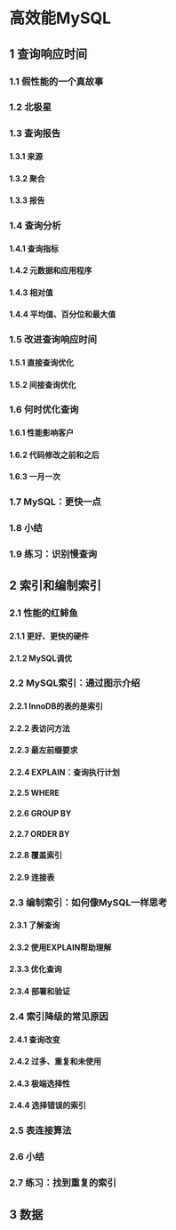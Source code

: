 # 高效能MySQL

## 1 查询响应时间

### 1.1 假性能的一个真故事

### 1.2 北极星

### 1.3 查询报告

#### 1.3.1 来源

#### 1.3.2 聚合

#### 1.3.3 报告

### 1.4 查询分析

#### 1.4.1 查询指标

#### 1.4.2 元数据和应用程序

#### 1.4.3 相对值

#### 1.4.4 平均值、百分位和最大值

### 1.5 改进查询响应时间

#### 1.5.1 直接查询优化

#### 1.5.2 间接查询优化

### 1.6 何时优化查询

#### 1.6.1 性能影响客户

#### 1.6.2 代码修改之前和之后

#### 1.6.3 一月一次

### 1.7 MySQL：更快一点

### 1.8 小结

### 1.9 练习：识别慢查询

## 2 索引和编制索引

### 2.1 性能的红鲱鱼

#### 2.1.1 更好、更快的硬件

#### 2.1.2 MySQL调优

### 2.2 MySQL索引：通过图示介绍

#### 2.2.1 InnoDB的表的是索引

#### 2.2.2 表访问方法

#### 2.2.3 最左前缀要求

#### 2.2.4 EXPLAIN：查询执行计划

#### 2.2.5 WHERE

#### 2.2.6 GROUP BY

#### 2.2.7 ORDER BY

#### 2.2.8 覆盖索引

#### 2.2.9 连接表

### 2.3 编制索引：如何像MySQL一样思考

#### 2.3.1 了解查询

#### 2.3.2 使用EXPLAIN帮助理解

#### 2.3.3 优化查询

#### 2.3.4 部署和验证

### 2.4 索引降级的常见原因

#### 2.4.1 查询改变

#### 2.4.2 过多、重复和未使用

#### 2.4.3 极端选择性

#### 2.4.4 选择错误的索引

### 2.5 表连接算法

### 2.6 小结

### 2.7 练习：找到重复的索引

## 3 数据

